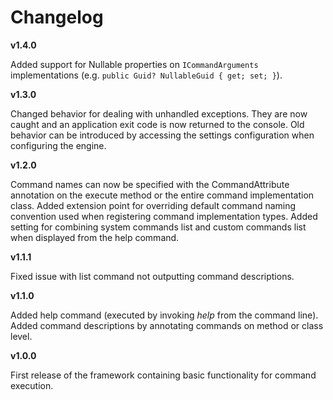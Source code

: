 # Changelog #


__v1.4.0__

Added support for Nullable properties on `ICommandArguments` implementations (e.g. `public Guid? NullableGuid { get; set; }`).

__v1.3.0__

Changed behavior for dealing with unhandled exceptions. They are now caught and an application exit code is now returned to the console. Old behavior can be introduced by accessing the settings configuration when configuring the engine.

__v1.2.0__

Command names can now be specified with the CommandAttribute annotation on the execute method or the entire command implementation class.
Added extension point for overriding default command naming convention used when registering command implementation types.
Added setting for combining system commands list and custom commands list when displayed from the help command.

__v1.1.1__

Fixed issue with list command not outputting command descriptions.

__v1.1.0__

Added help command (executed by invoking _help_ from the command line).
Added command descriptions by annotating commands on method or class level.

__v1.0.0__

First release of the framework containing basic functionality for command execution.

